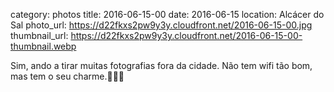 category: photos 
title: 2016-06-15-00
date: 2016-06-15
location: Alcácer do Sal
photo_url: https://d22fkxs2pw9y3y.cloudfront.net/2016-06-15-00.jpg
thumbnail_url: https://d22fkxs2pw9y3y.cloudfront.net/2016-06-15-00-thumbnail.webp

Sim, ando a tirar muitas fotografias fora da cidade. Não tem wifi tão bom, mas tem o seu charme.🌳🍂📶   